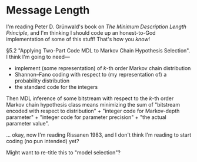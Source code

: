 # Message Length

I'm reading Peter D. Grünwald's book on _The Minimum Description Length Principle_, and I'm thinking I should code up an honest-to-God implementation of some of this stuff! That's how you _know_!

§5.2 "Applying Two-Part Code MDL to Markov Chain Hypothesis Selection". I think I'm going to need—

 * implement (some representation) of _k_-th order Markov chain distribution
 * Shannon–Fano coding with respect to (my representation of) a probability distribution
 * the standard code for the integers

Then MDL inference of some bitstream with respect to the _k_-th order Markov chain hypothesis class means minimizing the sum of "bitstream encoded with respect to distribution" + "integer code for Markov-depth parameter" + "integer code for parameter precision" + "the actual parameter value".

... okay, now I'm reading Rissanen 1983, and I don't think I'm reading to start coding (no pun intended) yet?

Might want to re-title this to "model selection"?

